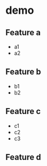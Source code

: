 # demo

## Feature a
  - a1
  - a2

## Feature b
  - b1
  - b2

## Feature c
  - c1
  - c2
  - c3

## Feature d
